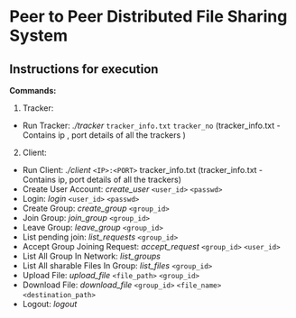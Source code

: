 # **Peer to Peer Distributed File Sharing System**

## Instructions for execution
 **Commands:**
1. Tracker:
 - Run Tracker: *./tracker* `tracker_info.txt` `tracker_no` (tracker_info.txt - Contains ip , port details of all the trackers )

2. Client:
- Run Client: *./client* `<IP>:<PORT>` tracker_info.txt (tracker_info.txt - Contains ip, port details of all the trackers)
- Create User Account: *create_user* `<user_id>` `<passwd>`
- Login: *login* `<user_id>` `<passwd>`
- Create Group: *create_group* `<group_id>`
- Join Group: *join_group* `<group_id>`
- Leave Group: *leave_group* `<group_id>`
- List pending join: *list_requests* `<group_id>`
- Accept Group Joining Request: *accept_request* `<group_id>` `<user_id>`
- List All Group In Network: *list_groups*
- List All sharable Files In Group: *list_files* `<group_id>`
- Upload File: *upload_file* `<file_path>` `<group_id>`
- Download File: *download_file* `<group_id>` `<file_name>` `<destination_path>`
- Logout: *logout*
